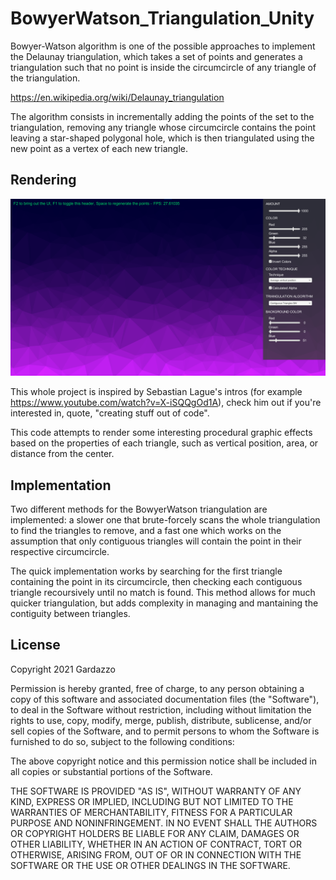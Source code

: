 # BowyerWatson_Triangulation_Unity

Bowyer-Watson algorithm is one of the possible approaches to implement the Delaunay triangulation, which takes a set of points and generates a triangulation such that no point is inside the circumcircle of any triangle of the triangulation.

https://en.wikipedia.org/wiki/Delaunay_triangulation

The algorithm consists in incrementally adding the points of the set to the triangulation, removing any triangle whose circumcircle contains the point leaving a star-shaped polygonal hole, which is then triangulated using the new point as a vertex of each new triangle.

## Rendering

![alt text](Assets/triangles.png)

This whole project is inspired by Sebastian Lague's intros (for example https://www.youtube.com/watch?v=X-iSQQgOd1A), check him out if you're interested in, quote, "creating stuff out of code".

This code attempts to render some interesting procedural graphic effects based on the properties of each triangle, such as vertical position, area, or distance from the center.

## Implementation
Two different methods for the BowyerWatson triangulation are implemented: a slower one that brute-forcely scans the whole triangulation to find the triangles to remove, and a fast one which works on the assumption that only contiguous triangles will contain the point in their respective circumcircle.

The quick implementation works by searching for the first triangle containing the point in its circumcircle, then checking each contiguous triangle recoursively until no match is found. This method allows for much quicker triangulation, but adds complexity in managing and mantaining the contiguity between triangles.

## License

Copyright 2021 Gardazzo

Permission is hereby granted, free of charge, to any person obtaining a copy of this software and associated documentation files (the "Software"), to deal in the Software without restriction, including without limitation the rights to use, copy, modify, merge, publish, distribute, sublicense, and/or sell copies of the Software, and to permit persons to whom the Software is furnished to do so, subject to the following conditions:

The above copyright notice and this permission notice shall be included in all copies or substantial portions of the Software.

THE SOFTWARE IS PROVIDED "AS IS", WITHOUT WARRANTY OF ANY KIND, EXPRESS OR IMPLIED, INCLUDING BUT NOT LIMITED TO THE WARRANTIES OF MERCHANTABILITY, FITNESS FOR A PARTICULAR PURPOSE AND NONINFRINGEMENT. IN NO EVENT SHALL THE AUTHORS OR COPYRIGHT HOLDERS BE LIABLE FOR ANY CLAIM, DAMAGES OR OTHER LIABILITY, WHETHER IN AN ACTION OF CONTRACT, TORT OR OTHERWISE, ARISING FROM, OUT OF OR IN CONNECTION WITH THE SOFTWARE OR THE USE OR OTHER DEALINGS IN THE SOFTWARE.
